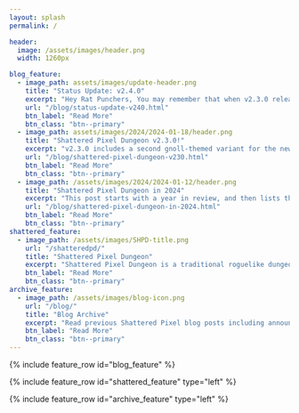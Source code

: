```yaml
---
layout: splash
permalink: /

header:
  image: /assets/images/header.png
  width: 1260px

blog_feature:
  - image_path: assets/images/update-header.png
    title: "Status Update: v2.4.0"
    excerpt: "Hey Rat Punchers, You may remember that when v2.3.0 released I gave a rough ETA of 'early to mid March' when it came to hearing back from me on v2.4.0. Well, early March is here, so where are we at?"
    url: "/blog/status-update-v240.html"
    btn_label: "Read More"
    btn_class: "btn--primary"
  - image_path: assets/images/2024/2024-01-18/header.png
    title: "Shattered Pixel Dungeon v2.3.0!"
    excerpt: "v2.3.0 includes a second gnoll-themed variant for the new caves quest! There are also some smaller item additions, visual improvements to floating text, and the usual slew of small tweaks and bugfixes."
    url: "/blog/shattered-pixel-dungeon-v230.html"
    btn_label: "Read More"
    btn_class: "btn--primary"
  - image_path: /assets/images/2024/2024-01-12/header.png
    title: "Shattered Pixel Dungeon in 2024"
    excerpt: "This post starts with a year in review, and then lists the major changes and additions that I have planned for Shattered Pixel Dungeon in 2024 and beyond."
    url: "/blog/shattered-pixel-dungeon-in-2024.html"
    btn_label: "Read More"
    btn_class: "btn--primary"
shattered_feature:
  - image_path: /assets/images/SHPD-title.png
    url: "/shatteredpd/"
    title: "Shattered Pixel Dungeon"
    excerpt: "Shattered Pixel Dungeon is a traditional roguelike dungeon crawler that's simple to start but hard to master! Every game is a unique challenge, with five different heroes, randomized levels and enemies, and hundreds of items to collect and use."
    btn_label: "Read More"
    btn_class: "btn--primary"
archive_feature:
  - image_path: /assets/images/blog-icon.png
    url: "/blog/"
    title: "Blog Archive"
    excerpt: "Read previous Shattered Pixel blog posts including announcements, design overviews, and teasers! The blog includes a full history of my dev work since I started Shattered Pixel Dungeon in 2014."
    btn_label: "Read More"
    btn_class: "btn--primary"
---
```


{% include feature_row id="blog_feature" %}

{% include feature_row id="shattered_feature" type="left" %}

{% include feature_row id="archive_feature" type="left" %}